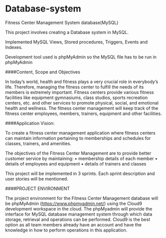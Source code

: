# Database-system
Fitness Center Management System database(MySQL)

This project involves creating a Database system in MySQL.

Implemented MySQL Views, Stored procedures, Triggers, Events and Indexes. 

Development tool used is phpMyAdmin so the MySQL file has to be run in phpMyAdmin

####Content, Scope and Objectives

In today’s world, health and fitness plays a very crucial role in everybody’s life. Therefore, managing the fitness center to fulfill the needs of its members is extremely important.
Fitness centers provide various fitness facilities like equipment gymnasiums, class studios, sports recreation centers, etc. and other services to promote physical, social, and emotional health and wellness. The fitness center management will keep track of the fitness center employees, members, trainers, equipment and other facilities.
 
####Application Vision: 

To create a fitness center management application where fitness centers can maintain information pertaining to memberships and schedules for classes, trainers, and amenities.
 
The objectives of the Fitness Center Management are to provide better customer service by maintaining:
•   	membership details of each member
•   	details of employees and equipment
•   	details of trainers and classes
 

This project will be implemented in 3 sprints. Each sprint description and user stories will be mentioned.

####PROJECT ENVIRONMENT
 
The project environment for the Fitness Center Management database will be phpMyAdmin (https://www.phpmyadmin.net/) using the Cloud9 development workspace in the cloud. The phpMyadmin will provide the interface for MySQL database management system through which data storage, retrieval and operations can be performed. Cloud9 is the best option as all team members already have an account and have the knowledge in how to perform operations in this application.

